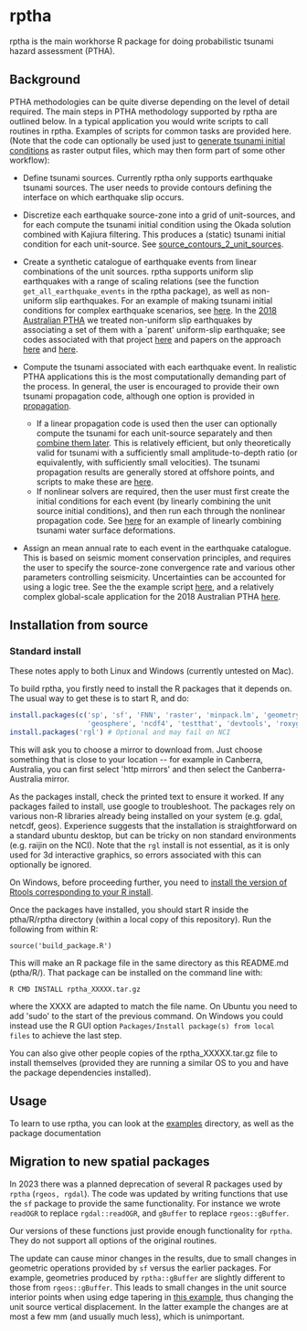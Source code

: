 rptha
=====

rptha is the main workhorse R package for doing probabilistic tsunami hazard
assessment (PTHA). 

Background
----------

PTHA methodologies can be quite diverse depending on the level of detail
required. The main steps in PTHA methodology supported by rptha are outlined
below. In a typical application you would write scripts to call routines in rptha.
Examples of scripts for common tasks are provided here. (Note that the code can
optionally be used just to [generate tsunami initial
conditions](examples/source_contours_2_unit_sources) as raster output files, which may
then form part of some other workflow):

* Define tsunami sources. Currently rptha only supports earthquake tsunami
sources. The user needs to provide contours defining the interface on
which earthquake slip occurs. 

* Discretize each earthquake source-zone into a grid of unit-sources, and
for each compute the tsunami initial condition using the Okada solution
combined with Kajiura filtering. This produces a (static) tsunami initial
condition for each unit-source. See [source_contours_2_unit_sources](examples/source_contours_2_unit_sources).

* Create a synthetic catalogue of earthquake events from linear
combinations of the unit sources. rptha supports uniform slip
earthquakes with a range of scaling relations (see the function
`get_all_earthquake_events` in the rptha package), as well as non-uniform slip earthquakes. 
For an example of making tsunami initial conditions for complex earthquake
scenarios, see
[here](examples/combine_tsunami_sources/combine_tsunami_sources.R). In the
[2018 Australian PTHA](http://dx.doi.org/10.11636/Record.2018.041) we treated
non-uniform slip earthquakes by associating a set of them with a `parent'
uniform-slip earthquake; see codes associated with that project
[here](examples/austptha_template) and papers on the approach
[here](https://link.springer.com/article/10.1007/s00024-019-02299-w) and
[here](https://doi.org/10.1093/gji/ggz260).

* Compute the tsunami associated with each earthquake event. In
realistic PTHA applications this is the most computationally demanding part of
the process. In general, the user is encouraged to provide their own
tsunami propagation code, although one option is provided in [propagation](../propagation).
  * If a linear propagation code is used then the user can optionally compute
the tsunami for each unit-source separately and then [combine them
later](examples/austptha_template/SOURCE_ZONES/TEMPLATE/TSUNAMI_EVENTS). This is relatively
efficient, but only theoretically valid for tsunami with a sufficiently small
amplitude-to-depth ratio (or equivalently, with sufficiently small velocities).
The tsunami propagation results are generally stored at offshore points, and
scripts to make these are [here](examples/make_hazard_points).
  * If nonlinear solvers are required, then the user must first create the 
initial conditions for each event (by linearly combining the unit source
initial conditions), and then run each through the nonlinear propagation code. 
See [here](examples/combine_tsunami_sources/combine_tsunami_sources.R) for an example
of linearly combining tsunami water surface deformations.

* Assign an mean annual rate to each event in the earthquake catalogue. This
is based on seismic moment conservation principles, and requires the user to
specify the source-zone convergence rate and various other parameters
controlling seismicity. Uncertainties can be accounted for using a logic tree.
See the the example script [here](examples/event_rates/single_source_rate_computation.R),
and a relatively complex global-scale application for the 2018 Australian PTHA
[here](examples/austptha_template/EVENT_RATES).


Installation from source
------------------------

### Standard install

These notes apply to both Linux and Windows (currently untested on Mac). 

To build rptha, you firstly need to install the R packages that it depends on.
The usual way to get these is to start R, and do:
```r
install.packages(c('sp', 'sf', 'FNN', 'raster', 'minpack.lm', 'geometry', 
                   'geosphere', 'ncdf4', 'testthat', 'devtools', 'roxygen2'))
install.packages('rgl') # Optional and may fail on NCI
```
This will ask you to choose a mirror to download from. Just choose something that
is close to your location -- for example in Canberra, Australia, you can first select
'http mirrors' and then select the Canberra-Australia mirror. 

As the packages install, check the printed text to ensure it worked. If any packages
failed to install, use google to troubleshoot. The packages rely on various non-R
libraries already being installed on your system (e.g. gdal, netcdf, geos).
Experience suggests that the installation is straightforward on a standard
ubuntu desktop, but can be tricky on non standard environments (e.g. raijin on
the NCI). Note that the `rgl` install is not essential, as it is only used for
3d interactive graphics, so errors associated with this can optionally be
ignored.

On Windows, before proceeding further, you need to 
[install the version of Rtools corresponding to your R install](https://cran.r-project.org/bin/windows/Rtools/).

Once the packages have installed, you should start R inside the ptha/R/rptha directory (within a local copy of this repository).
Run the following from within R:

    source('build_package.R')

This will make an R package file in the same directory as this README.md
(ptha/R/). That package can be installed on the command line with:

    R CMD INSTALL rptha_XXXXX.tar.gz

where the XXXX are adapted to match the file name. On Ubuntu you need to add
'sudo' to the start of the previous command. On Windows you could instead use
the R GUI option `Packages/Install package(s) from local files` to achieve the
last step.

You can also give other people copies of the rptha_XXXXX.tar.gz file to install
themselves (provided they are running a similar OS to you and have the package
dependencies installed).

Usage
-----
To learn to use rptha, you can look at the [examples](examples) directory, as
well as the package documentation


Migration to new spatial packages
---------------------------------

In 2023 there was a planned deprecation of several R packages used by `rptha` (`rgeos, rgdal`). The code was updated by writing functions that use the `sf` package to provide the same functionality. For instance we wrote `readOGR` to replace `rgdal::readOGR`, and `gBuffer` to replace `rgeos::gBuffer`.

Our versions of these functions just provide enough functionality for `rptha`. They do not support all options of the original routines. 

The update can cause minor changes in the results, due to small changes in geometric operations provided by `sf` versus the earlier packages. For example, geometries produced by `rptha::gBuffer` are slightly different to those from `rgeos::gBuffer`. This leads to small changes in the unit source interior points when using edge tapering in [this example](examples/source_contours_2_unit_sources), thus changing the unit source vertical displacement. In the latter example the changes are at most a few mm (and usually much less), which is unimportant.
